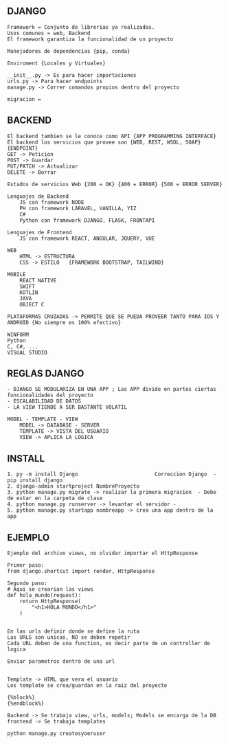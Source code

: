 ## DJANGO
    Framework = Conjunto de librerias ya realizadas. 
    Usos comunes = web, Backend
    El framework garantiza la funcionalidad de un proyecto
    
    Manejadores de dependencias {pip, conda}

    Enviroment {Locales y Virtuales}

    __init__.py -> Es para hacer importaciones
    urls.py -> Para hacer endpoints
    manage.py -> Correr comandos propios dentro del proyecto

    migracion = 

## BACKEND    
    El backend tambien se le conoce como API {APP PROGRAMMING INTERFACE}
    El backend los servicios que provee son {WEB, REST, WSDL, SOAP} 
    {ENDPOINT}
    GET -> Peticion
    POST -> Guardar
    PUT/PATCH -> Actualizar
    DELETE -> Borrar

    Estados de servicios Web {200 = OK} {400 = ERROR} {500 = ERROR SERVER}
    
    Lenguajes de Backend 
        JS con framework NODE
        PH con framework LARAVEL, VANILLA, YIZ
        C#
        Python con framework DJANGO, FLASK, FRONTAPI
    
    Lenguajes de Frontend
        JS con framework REACT, ANGULAR, JQUERY, VUE
    
    WEB
        HTML -> ESTRUCTURA
        CSS -> ESTILO   {FRAMEWORK BOOTSTRAP, TAILWIND}

    MOBILE
        REACT NATIVE
        SWIFT
        KOTLIN
        JAVA
        OBJECT C

    PLATAFORMAS CRUZADAS -> PERMITE QUE SE PUEDA PROVEER TANTO PARA IOS Y ANDROID {No siempre es 100% efectivo}  

    WINFORM
    Python
    C, C#, ...
    VISUAL STUDIO

## REGLAS DJANGO
	- DJANGO SE MODULARIZA EN UNA APP ; Las APP divide en partes ciertas funcionalidades del proyecto
    - ESCALABILIDAD DE DATOS
    - LA VIEW TIENDE A SER BASTANTE VOLATIL

    MODEL - TEMPLATE - VIEW
        MODEL -> DATABASE - SERVER      
        TEMPLATE -> VISTA DEL USUARIO
        VIEW -> APLICA LA LOGICA 
        
## INSTALL
    1. py -m install Django                         Correccion Django  - pip install django
    2. django-admin startproject NombreProyecto     
    3. python manage.py migrate -> realizar la primera migracion  - Debe de estar en la carpeta de clase
    4. python manage.py runserver -> levantar el servidor - 
    5. python manage.py startapp nombreapp -> crea una app dentro de la app

## EJEMPLO
    Ejemplo del archivo views, no olvidar importar el HttpResponse
    
    Primer paso:
    from django.shortcut import render, HttpResponse

    Segundo paso:
    # Aqui se crearian las views
    def hola_mundo(request):
        return HttpResponse(
            "<h1>HOLA MUNDO</h1>"
        )
    

    En las urls definir donde se define la ruta 
    Las URLS son unicas, NO se deben repetir
    Cada URL deben de una function, es decir parte de un controller de logica

    Enviar parametros dentro de una url


    Template -> HTML que vera el usuario
    Los template se crea/guardan en la raiz del proyecto

    {%block%}
    {%endblock%}

    Backend -> Se trabaja view, urls, models; Models se encarga de la DB
    frontend -> Se trabaja templates    
    
    python manage.py createsyoeruser
    
